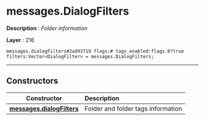 # messages.DialogFilters

**Description** : *Folder information*

**Layer** : 216

```tl
messages.dialogFilters#2ad93719 flags:# tags_enabled:flags.0?true filters:Vector<DialogFilter> = messages.DialogFilters;
```

---

## Constructors

| Constructor | Description |
| :---: | :--- |
| [**messages.dialogFilters**](constructor/messages.dialogFilters) | Folder and folder tags information |